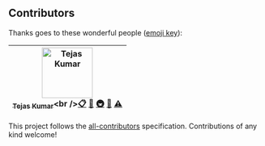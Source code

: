 ## Contributors

Thanks goes to these wonderful people ([emoji key](https://github.com/all-contributors/all-contributors#emoji-key)):

<!-- ALL-CONTRIBUTORS-LIST:START - Do not remove or modify this section -->
<!-- prettier-ignore -->
| [<img src="https://avatars1.githubusercontent.com/u/9947422?v=4" width="100px;" alt="Tejas Kumar"/><br /><sub><b>Tejas Kumar</b></sub>](https://twitter.com/tejaskumar_)<br />[📋](#eventOrganizing-TejasQ "Event Organizing") [🤔](#ideas-TejasQ "Ideas, Planning, & Feedback") [🚇](#infra-TejasQ "Infrastructure (Hosting, Build-Tools, etc)") [👀](#review-TejasQ "Reviewed Pull Requests") [⚠️](https://github.com/cwlowder/hyper-orama/commits?author=TejasQ "Tests") |
| :---: |
<!-- ALL-CONTRIBUTORS-LIST:END -->

This project follows the [all-contributors](https://github.com/all-contributors/all-contributors) specification. Contributions of any kind welcome!
